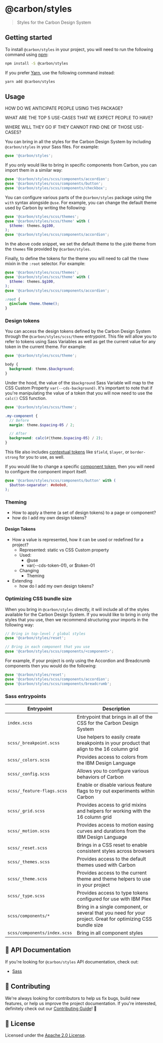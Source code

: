 # @carbon/styles

> Styles for the Carbon Design System

## Getting started

To install `@carbon/styles` in your project, you will need to run the following
command using [npm](https://www.npmjs.com/):

```bash
npm install -S @carbon/styles
```

If you prefer [Yarn](https://yarnpkg.com/en/), use the following command
instead:

```bash
yarn add @carbon/styles
```

## Usage

HOW DO WE ANTICIPATE PEOPLE USING THIS PACKAGE?

WHAT ARE THE TOP 5 USE-CASES THAT WE EXPECT PEOPLE TO HAVE?

WHERE WILL THEY GO IF THEY CANNOT FIND ONE OF THOSE USE-CASES?

You can bring in all the styles for the Carbon Design System by including
`@carbon/styles` in your Sass files. For example:

```scss
@use '@carbon/styles';
```

If you only would like to bring in specific components from Carbon, you can
import them in a similar way:

```scss
@use '@carbon/styles/scss/components/accordion';
@use '@carbon/styles/scss/components/button';
@use '@carbon/styles/scss/components/checkbox';
```

You can configure various parts of the `@carbon/styles` package using the `with`
syntax alongside `@use`. For example, you can change the default theme used by
Carbon by writing the following:

```scss
@use '@carbon/styles/scss/themes';
@use '@carbon/styles/scss/theme' with (
  $theme: themes.$g100,
);
@use '@carbon/styles/scss/components/accordion';
```

In the above code snippet, we set the default theme to the `g100` theme from the
`themes` file provided by `@carbon/styles`.

Finally, to define the tokens for the theme you will need to call the `theme`
mixin in the `:root` selector. For example:

```scss
@use '@carbon/styles/scss/themes';
@use '@carbon/styles/scss/theme' with (
  $theme: themes.$g100,
);
@use '@carbon/styles/scss/components/accordion';

:root {
  @include theme.theme();
}
```

### Design tokens

You can access the design tokens defined by the Carbon Design System through the
`@carbon/styles/scss/theme` entrypoint. This file will allow you to refer to
tokens using Sass Variables as well as get the current value for any token in
the current theme. For example:

```scss
@use '@carbon/styles/scss/theme';

body {
  background: theme.$background;
}
```

Under the hood, the value of the `$background` Sass Variable will map to the CSS
Custom Property `var(--cds-background)`. It's important to note that if you're
manipulating the value of a token that you will now need to use the `calc()` CSS
function.

```scss
@use '@carbon/styles/scss/theme';

.my-component {
  // Before
  margin: theme.$spacing-05 / 2;

  // After
  background: calc(#{theme.$spacing-05} / 2);
}
```

This file also includes [contextual tokens](#todo-link) like `$field`, `$layer`,
or `border-strong` for you to use, as well.

If you would like to change a specific [component token](#todo-link), then you
will need to configure the component import itself.

```scss
@use '@carbon/styles/scss/components/button' with (
  $button-separator: #e0e0e0,
);
```

### Theming

- How to apply a theme (a set of design tokens) to a page or component?
- how do I add my own design tokens?

#### Design Tokens

- How a value is represented, how it can be used or redefined for a project?
  - Represented: static vs CSS Custom property
  - Used:
    - @use
    - var(--cds-token-01), or $token-01
  - Changing
    - Theming
- Extending
  - how do I add my own design tokens?

### Optimizing CSS bundle size

When you bring in `@carbon/styles` directly, it will include all of the styles
available for the Carbon Design System. If you would like to bring in only the
styles that you use, then we recommend structuring your imports in the following
way:

```scss
// Bring in top-level / global styles
@use '@carbon/styles/reset';

// Bring in each component that you use
@use '@carbon/styles/scss/components/<component>';
```

For example, if your project is only using the Accordion and Breadcrumb
components then you would do the following:

```scss
@use '@carbon/styles/reset';
@use '@carbon/styles/scss/components/accordion';
@use '@carbon/styles/scss/components/breadcrumb';
```

### Sass entrypoints

| Entrypoint                   | Description                                                                                                  |
| ---------------------------- | ------------------------------------------------------------------------------------------------------------ |
| `index.scss`                 | Entrypoint that brings in all of the CSS for the Carbon Design System                                        |
| `scss/_breakpoint.scss`      | Use helpers to easily create breakpoints in your product that align to the 16 column grid                    |
| `scss/_colors.scss`          | Provides access to colors from the IBM Design Language                                                       |
| `scss/_config.scss`          | Allows you to configure various behaviors of Carbon                                                          |
| `scss/_feature-flags.scss`   | Enable or disable various feature flags to try out experiments within Carbon                                 |
| `scss/_grid.scss`            | Provides access to grid mixins and helpers for working with the 16 column grid                               |
| `scss/_motion.scss`          | Provides access to motion easing curves and durations from the IBM Design Language                           |
| `scss/_reset.scss`           | Brings in a CSS reset to enable consistent styles across browsers                                            |
| `scss/_themes.scss`          | Provides access to the default themes used with Carbon                                                       |
| `scss/_theme.scss`           | Provides access to the current theme and theme helpers to use in your project                                |
| `scss/_type.scss`            | Provides access to type tokens configured for use with IBM Plex                                              |
| `scss/components/*`          | Bring in a single component, or several that you need for your project. Great for optimizing CSS bundle size |
| `scss/components/index.scss` | Bring in all component styles                                                                                |

## 📖 API Documentation

If you're looking for `@carbon/styles` API documentation, check out:

- [Sass](./docs/sass.md)

## 🙌 Contributing

We're always looking for contributors to help us fix bugs, build new features,
or help us improve the project documentation. If you're interested, definitely
check out our [Contributing Guide](/.github/CONTRIBUTING.md)! 👀

## 📝 License

Licensed under the [Apache 2.0 License](/LICENSE).
